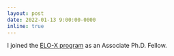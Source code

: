 ```yaml
---
layout: post
date: 2022-01-13 9:00:00-0000
inline: true
---
```


I joined the [ELO-X program](https://elo-x.eu) as an Associate Ph.D. Fellow.
